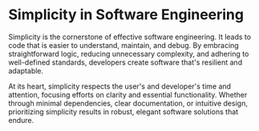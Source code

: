 # Simplicity in Software Engineering

Simplicity is the cornerstone of effective software engineering. It leads to code that is easier to understand, maintain, and debug. By embracing straightforward logic, reducing unnecessary complexity, and adhering to well-defined standards, developers create software that's resilient and adaptable.

At its heart, simplicity respects the user's and developer's time and attention, focusing efforts on clarity and essential functionality. Whether through minimal dependencies, clear documentation, or intuitive design, prioritizing simplicity results in robust, elegant software solutions that endure.
